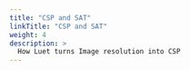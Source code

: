 ```yaml
---
title: "CSP and SAT"
linkTitle: "CSP and SAT"
weight: 4
description: >
  How Luet turns Image resolution into CSP
---
```

